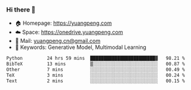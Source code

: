 ### Hi there 👋

- 🏠 Homepage: https://yuangpeng.com
- ☁️ Space: https://onedrive.yuangpeng.com
- 📧 Mail: yuangpeng.cn@gmail.com
- 🌅 Keywords: Generative Model, Multimodal Learning

<!--
**yuangpeng/yuangpeng** is a ✨ _special_ ✨ repository because its `README.md` (this file) appears on your GitHub profile.

Here are some ideas to get you started:

- 🔭 I’m currently working on ...
- 🌱 I’m currently learning ...
- 👯 I’m looking to collaborate on ...
- 🤔 I’m looking for help with ...
- 💬 Ask me about ...
- 📫 How to reach me: ...
- 😄 Pronouns: ...
- ⚡ Fun fact: ...
-->

<!--START_SECTION:waka-->

```txt
Python         24 hrs 59 mins  ████████████████████████▓   98.21 %
BibTeX         13 mins         ▒░░░░░░░░░░░░░░░░░░░░░░░░   00.87 %
Other          7 mins          ░░░░░░░░░░░░░░░░░░░░░░░░░   00.49 %
TeX            3 mins          ░░░░░░░░░░░░░░░░░░░░░░░░░   00.24 %
Text           2 mins          ░░░░░░░░░░░░░░░░░░░░░░░░░   00.15 %
```

<!--END_SECTION:waka-->
